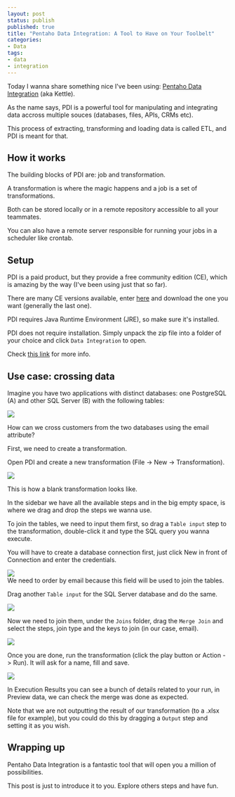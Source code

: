 ```yaml
---
layout: post
status: publish
published: true
title: "Pentaho Data Integration: A Tool to Have on Your Toolbelt"
categories:
- Data
tags:
- data
- integration
---
```


<p>Today I wanna share something nice I've been using: <a href="http://www.pentaho.com/product/data-integration" rel="external nofollow" target="_blank">Pentaho Data Integration</a> (aka Kettle).</p>

<p>As the name says, PDI is a powerful tool for manipulating and integrating data accross multiple souces (databases, files, APIs, CRMs etc).</p>

<p>This process of extracting, transforming and loading data is called ETL, and PDI is meant for that.</p>

<h2>How it works</h2>

<p>The building blocks of PDI are: job and transformation.</p>

<p>A transformation is where the magic happens and a job is a set of transformations.</p>

<p>Both can be stored locally or in a remote repository accessible to all your teammates.</p>

<p>You can also have a remote server responsible for running your jobs in a scheduler like crontab.</p>

<h2>Setup</h2>

<p>PDI is a paid product, but they provide a free community edition (CE), which is amazing by the way (I've been using just that so far).</p>

<p>There are many CE versions available, enter <a href="https://sourceforge.net/projects/pentaho/files/Data%20Integration/" rel="external nofollow" target="_blank">here</a> and download the one you want (generally the last one).</p>

<p>PDI requires Java Runtime Environment (JRE), so make sure it's installed.</p>

<p>PDI does not require installation. Simply unpack the zip file into a folder of your choice and click <code>Data Integration</code> to open.</p>

Check <a href="https://wiki.pentaho.com/display/EAI/01.+Installing+Kettle" rel="external nofollow" target="_blank">this link</a> for more info.

<h2>Use case: crossing data</h2>

<p>Imagine you have two applications with distinct databases: one PostgreSQL (A) and other SQL Server (B) with the following tables:</p>

<img src="{{ site.baseurl }}/assets/two-tables.png"/>

<p>How can we cross customers from the two databases using the email attribute?</p>

<p>First, we need to create a transformation.</p>

<p>Open PDI and create a new transformation (File -> New -> Transformation).</p>

<img src="{{ site.baseurl }}/assets/pentaho-data-integration-transformation.png"/>

<p>This is how a blank transformation looks like.</p>

<p>In the sidebar we have all the available steps and in the big empty space, is where we drag and drop the steps we wanna use.</p>

<p>To join the tables, we need to input them first, so drag a <code>Table input</code> step to the transformation, double-click it and type the SQL query you wanna execute.</p>

<p>You will have to create a database connection first, just click New in front of Connection and enter the credentials.</p>

<img src="{{ site.baseurl }}/assets/pdi-table-input.png"/>

<div class="note">We need to order by email because this field will be used to join the tables.</div>

<p>Drag another <code>Table input</code> for the SQL Server database and do the same.</p>

<img src="{{ site.baseurl }}/assets/pdi-multiple-table-input.png"/>

<p>Now we need to join them, under the <code>Joins</code> folder, drag the <code>Merge Join</code> and select the steps, join type and the keys to join (in our case, email).</p>

<img src="{{ site.baseurl }}/assets/pdi-merge-join.png"/>

<p>Once you are done, run the transformation (click the play button or Action -> Run). It will ask for a name, fill and save.</p>

<img src="{{ site.baseurl }}/assets/pdi-execution-results.png"/>

<p>In Execution Results you can see a bunch of details related to your run, in Preview data, we can check the merge was done as expected.</p>

<p>Note that we are not outputting the result of our transformation (to a .xlsx file for example), but you could do this by dragging a <code>Output</code> step and setting it as you wish.</p>

<h2>Wrapping up</h2>

<p>Pentaho Data Integration is a fantastic tool that will open you a million of possibilities.</p>

<p>This post is just to introduce it to you. Explore others steps and have fun.</p>
